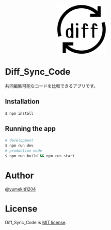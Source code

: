 <p align="center">
  <a href="http://nestjs.com/"><img src="./public/diffsync.png" width="160" alt="Logo" /></a>
</p>

# Diff_Sync_Code

共同編集可能なコードを比較できるアプリです。

## Installation

```bash
$ npm install
```

## Running the app

```bash
# development
$ npm run dev
# production mode
$ npm run build && npm run start
```

# Author

[@yumekiti1204](https://twitter.com/yumekiti1204)

# License

Diff_Sync_Code is [MIT license](https://en.wikipedia.org/wiki/MIT_License).